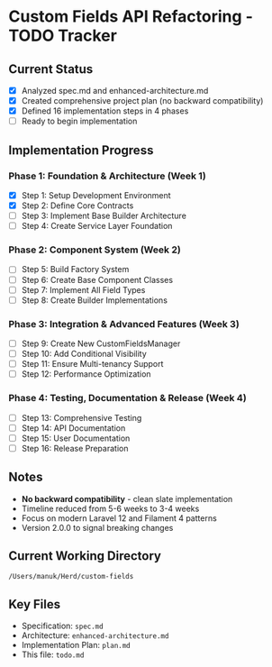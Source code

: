 # Custom Fields API Refactoring - TODO Tracker

## Current Status
- [x] Analyzed spec.md and enhanced-architecture.md
- [x] Created comprehensive project plan (no backward compatibility)
- [x] Defined 16 implementation steps in 4 phases
- [ ] Ready to begin implementation

## Implementation Progress

### Phase 1: Foundation & Architecture (Week 1)
- [x] Step 1: Setup Development Environment
- [x] Step 2: Define Core Contracts
- [ ] Step 3: Implement Base Builder Architecture
- [ ] Step 4: Create Service Layer Foundation

### Phase 2: Component System (Week 2)
- [ ] Step 5: Build Factory System
- [ ] Step 6: Create Base Component Classes
- [ ] Step 7: Implement All Field Types
- [ ] Step 8: Create Builder Implementations

### Phase 3: Integration & Advanced Features (Week 3)
- [ ] Step 9: Create New CustomFieldsManager
- [ ] Step 10: Add Conditional Visibility
- [ ] Step 11: Ensure Multi-tenancy Support
- [ ] Step 12: Performance Optimization

### Phase 4: Testing, Documentation & Release (Week 4)
- [ ] Step 13: Comprehensive Testing
- [ ] Step 14: API Documentation
- [ ] Step 15: User Documentation
- [ ] Step 16: Release Preparation

## Notes
- **No backward compatibility** - clean slate implementation
- Timeline reduced from 5-6 weeks to 3-4 weeks
- Focus on modern Laravel 12 and Filament 4 patterns
- Version 2.0.0 to signal breaking changes

## Current Working Directory
`/Users/manuk/Herd/custom-fields`

## Key Files
- Specification: `spec.md`
- Architecture: `enhanced-architecture.md`
- Implementation Plan: `plan.md`
- This file: `todo.md`